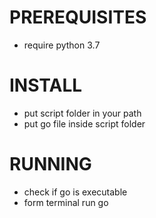 # PREREQUISITES
- require python 3.7

# INSTALL
- put script folder in your path
- put go file inside script folder

# RUNNING
- check if go is executable
- form terminal run go

